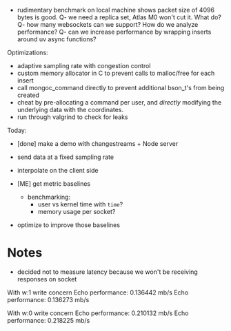 - rudimentary benchmark on local machine shows packet size of 4096 bytes is good.
Q- we need a replica set, Atlas M0 won't cut it. What do?
Q- how many websockets can we support? How do we analyze performance?
Q- can we increase performance by wrapping inserts around uv async functions?

Optimizations:
- adaptive sampling rate with congestion control
- custom memory allocator in C to prevent calls to malloc/free for each insert
- call mongoc_command directly to prevent additional bson_t's from being created
- cheat by pre-allocating a command per user, and *directly* modifying the underlying data with the coordinates.
- run through valgrind to check for leaks

Today:
- [done] make a demo with changestreams + Node server
- send data at a fixed sampling rate
- interpolate on the client side
- [ME] get metric baselines
    - benchmarking:
        - user vs kernel time with `time`?
        - memory usage per socket?

- optimize to improve those baselines


# Notes
- decided not to measure latency because we won't be receiving responses on socket


With w:1 write concern
Echo performance: 0.136442 mb/s
Echo performance: 0.136273 mb/s

With w:0 write concern
Echo performance: 0.210132 mb/s
Echo performance: 0.218225 mb/s